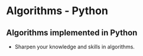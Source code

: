 # Algorithms - Python

## Algorithms implemented in Python

 - Sharpen your knowledge and skills in algorithms.